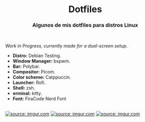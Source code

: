 <h1 align="center">Dotfiles</h1>
<h3 align="center">Algunos de mis dotfiles para distros Linux</h2>
<br>
<p>
<em>Work in Progress, currently made for a dual-screen setup.</em>
<br>
<ul>
<li><strong>Distro:</strong> Debian Testing.</li>
<li><strong>Window Manager:</strong> bspwm.</li>
<li><strong>Bar:</strong> Polybar.</li>
<li><strong>Compositor:</strong> Picom.</li>
<li><strong>Color scheme:</strong> Catppuccin.</li>
<li><strong>Launcher:</strong> Rofi.</li>
<li><strong>Shell:</strong> zsh.</li>
<li><strong>erminal:</strong> kitty.</li>
<li><strong>Font:</strong> FiraCode Nerd Font</li>
</ul>
</p>
<br>
<a href="https://imgur.com/lT16P54"><img src="https://i.imgur.com/lT16P54.png" title="source: imgur.com" /></a>
<a href="https://imgur.com/MvtH2lG"><img src="https://i.imgur.com/MvtH2lG.png" title="source: imgur.com" /></a>
<a href="https://imgur.com/RYprGki"><img src="https://i.imgur.com/RYprGki.png" title="source: imgur.com" /></a>
